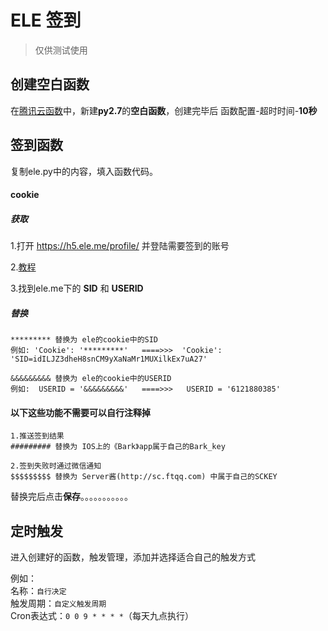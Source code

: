 # ELE 签到
> 仅供测试使用

## 创建空白函数

在[腾讯云函数](https://console.cloud.tencent.com/scf/index/1)中，新建**py2.7**的**空白函数**，创建完毕后 函数配置-超时时间-**10秒**

## 签到函数
复制ele.py中的内容，填入函数代码。

#### cookie
##### 获取
1.打开 https://h5.ele.me/profile/ 并登陆需要签到的账号

2.[教程](http://www.cnplugins.com/tool/check-cookie.html) 

3.找到ele.me下的 **SID** 和 **USERID** 

##### 替换
```
********* 替换为 ele的cookie中的SID
例如: 'Cookie': '*********'   ====>>>  'Cookie': 'SID=idILJZ3dheH8snCM9yXaNaMr1MUXilkEx7uA27'

&&&&&&&&& 替换为 ele的cookie中的USERID
例如:  USERID = '&&&&&&&&&'   ====>>>   USERID = '6121880385'
```

#### 以下这些功能不需要可以自行注释掉  
```
1.推送签到结果  
######### 替换为 IOS上的《Bark》app属于自己的Bark_key

2.签到失败时通过微信通知  
$$$$$$$$$ 替换为 Server酱(http://sc.ftqq.com) 中属于自己的SCKEY  
```

替换完后点击**保存**。。。。。。。。。。。

## 定时触发
进入创建好的函数，触发管理，添加并选择适合自己的触发方式  

例如：  
名称：`自行决定`  
触发周期：`自定义触发周期`  
Cron表达式：`0 0 9 * * * *`（每天九点执行）
